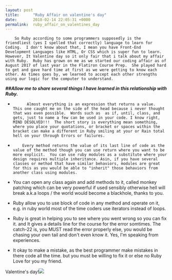 ```yaml
---
layout: post
title:      "Ruby Affair on valentine's day"
date:       2018-02-14 22:05:31 +0000
permalink:  ruby_affair_on_valentines_day
---
```




        So Ruby according to some programmers supposedly is the friendliest (yes I spelled that correctly) language to learn for Coding.  I don't know about that, I mean you have Front-End Development Languages like HTML, Or CSS which is super fun to learn.  However, It Valentine day so it only fair that i talk about my affair with Ruby.  Ruby has grown on me as we started our coding affair as of August 2017 of last year in the Flatiron Course Prep.  She played hard to get and gave hard time at first as we were getting to know each other. As times goes by, we learned to accept each other strengths using our logic for the computer to understand.
 
 
***##Allow me to share several things I have learned in this relationship with Ruby.***
					 
					 
* 		    Almost everything is an expression that returns a value.  This one caught me on the side of the head because i never thought that was even possible.  Words such as  as if, until, class, and gets, just to name a few can be used in your code. I know right, MIND DESOLVED!!!  The short story is everything mean something,   where you place your quotations, or bracket or spaces within the bracket can make a different in Ruby smiling at your or Rain total hell on your through Errors or failures.


* 		  Every method returns the value of its last line of code as the value of the method though you can use return where you want to be more explicit.  You can use ruby modules as a substitute where your design requires multiple inheritance. Asin, if you have several classes or method that have similar behaviors, modules are great for this as you would be able to "inherit" those behaviors from another class using modules.

*    You can open any class again and add methods to it, called monkey patching which can be very powerful if used sensibly otherwise hell will break a.k.a loops / the world would become a blackhole, thanks to you.
   
* Ruby allow you to use block of code in any method and operate on it, e.g. in ruby world most of the time coders use iterators instead of  loops. 


*  Ruby is great in helping you to see where you went wrong so you can fix it. and It gives     a details line for the course for the error somtimes. The catch-22 is, you MUST read the error properly else, you would be chasing your own tail and don't even know it.  Yes, I'm speaking from experiences. 

* It okay to make a mistake, as the best programmer make mistakes in there code all the time. but you must be willing to fix it or else no Ruby Love for you my friend.   


Valentine's day!![](https://fthmb.tqn.com/lp5kXmjyDAll-JnVwkgf8ByejSA=/768x0/filters:no_upscale()/heart-hanging-on-an-arrow-clipart-589a02843df78caebc1d74f1.jpghttp://)
